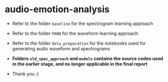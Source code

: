 # audio-emotion-analysis

- Refer to the folder `baseline` for the spectrogram learning approach

- Refer to the folder `PANN` for the waveform learning approach

- Refer to the folder `data_preparation` for the notebooks used for generating audio waveform and spectrograms

- **Folders `old_spec_approach` and `models` contains the source codes used in the earlier stage, and no longer applicable in the final report**

- Thank you :)
